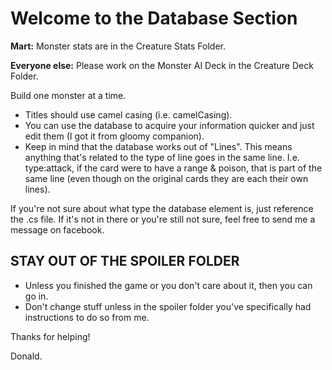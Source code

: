 # Welcome to the Database Section
**Mart:** Monster stats are in the Creature Stats Folder.  

**Everyone else:** Please work on the Monster AI Deck in the Creature Deck Folder. 

Build one monster at a time.
- Titles should use camel casing (i.e. camelCasing). 
- You can use the database to acquire your information quicker and just edit them (I got it from gloomy companion). 
- Keep in mind that the database works out of "Lines". This means anything that's related to the type of line goes in the same line. I.e. type:attack, if the card were to have a range & poison, that is part of the same line (even though on the original cards they are each their own lines). 

If you're not sure about what type the database element is, just reference the .cs file. If it's not in there or you're still not sure, feel free to send me a message on facebook. 

## STAY OUT OF THE SPOILER FOLDER
- Unless you finished the game or you don't care about it, then you can go in. 
- Don't change stuff unless in the spoiler folder you've specifically had instructions to do so from me. 


Thanks for helping!

Donald. 
